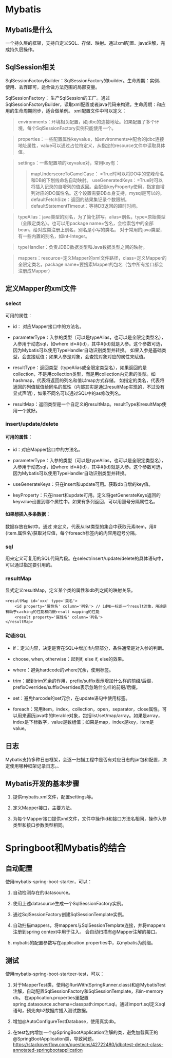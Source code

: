 # Mybatis

## Mybatis是什么

一个持久层的框架，支持自定义SQL、存储、映射。通过xml配置、java注解，完成持久层操作。

## SqlSession相关

SqlSessionFactoryBuilder：SqlSessionFactory的builder。生命周期：实例、使用、丢弃即可，适合做方法范围的局部变量。

SqlSessionFactory： 生产SqlSession的工厂。通过SqlSessionFactoryBuilder，读取xml配置或者java代码来构建。生命周期：和应用的生命周期同步，适合做单例。
xml配置文件中可以定义：

> environments：环境相关配置，如jdbc的连接地址。如果配置了多个环境，每个SqlSessionFactory实例只能使用一个。

> properties：一些配置属性keyvalue，如environments中配合的jdbc连接地址属性，value可以通过占位符定义，从指定的resource文件中读取具体值。

> settings：一些配置项的keyvalue对，常用key有：
>> mapUnderscoreToCamelCase： =True时可以将DO中的驼峰命名和DB的下划线命名自动映射。
>> useGeneratedKeys：=True时可以将插入记录的自增列的值返回。会配合keyProperty使用，指定自增列对应的DO属性名。这个设置需要DB本身支持，mysql是可以的。
>> defaultFetchSize：返回的结果集记录个数限制。
>> defaultStatementTimeout：等待DB返回的超时时间。

> typeAlias：java类型的别名，为了简化拼写。alias=别名，type=原始类型（全限定类名）。也可以用package name=包名，会检索包中的全部bean，给对应类注册上别名，别名是小写的类名。
对于常用的java类型，有一些内置的别名，如int-Integer。

> typeHandler：负责JDBC数据类型和Java数据类型之间的映射。

> mappers：resource=定义Mapper的xml文件路径，class=定义Mapper的全限定类名，package name=要搜索Mapper的包名（包中所有接口都会注册成Mapper）

## 定义Mapper的xml文件

### select

可用的属性：

* id： 对应Mapper接口中的方法名。

* parameterType：入参的类型（可以是typeAlias，也可以是全限定类型名），入参用于动态sql，如where id=#{id}，其中#{id}就是入参。这个参数可选，因为Mybatis可以使用TypeHandler自动识别类型并转换。
如果入参是基础类型，会直接赋值；如果入参是对象，会查找对象对应的属性来赋值。

* resultType：返回类型（typeAlias或全限定类型名），如果返回的是collection，不是用collection类型，而是用collection内元素的类型。如hashmap，代表将返回的列名和值以map方式存储。
如指定的类名，代表将返回的列值赋值给同名的属性（内部其实是通过resultMap实现的，不过没有显式声明），如果不同名可以通过SQL中的as修改列名。

* resultMap：返回类型是一个自定义的resultMap。resultType和resultMap使用一个就好。

### insert/update/delete

#### 可用的属性：

* id：对应Mapper接口中的方法名。

* parameterType：入参的类型（可以是typeAlias，也可以是全限定类型名），入参用于动态sql，如where id=#{id}，其中#{id}就是入参。这个参数可选，因为Mybatis可以使用TypeHandler自动识别类型并转换。

* useGenerateKeys：只在insert和update可用。获取db自增的key值。

* keyProperty：只在insert和update可用。定义将getGenerateKeys返回的keyvalue设置到哪个属性中。如果有多列返回，可以用逗号分隔属性名。

#### 如果想插入多条数据：

数据存放在list中。通过<foreach item="item" collection="list" separator=","> 来定义，代表从list类型的集合中获取元素item，用#{item.属性名}获取对应值，每个foreach标签内的内容用逗号分隔。

### sql

用来定义可复用的SQL代码片段。在select/insert/update/delete的具体语句中，可以通过<include refid='xxx'>指定要引用的<sql>。

### resultMap

显式定义resultMap，定义某个类的属性和db列之间的映射关系。
```
<resultMap id='xxx' type='类名'>
    <id property='属性名' column='列名'> // id唯一标识一个result对象，用途是有助于caching的性能和内嵌result mapping的性能
    <result property='属性名' column='列名'>
</resultMap>
```

### 动态SQL

* if：定义<if test='条件'>内容</if>，决定是否在SQL中增加if内容部分，条件通常是对入参的判断。

* choose, when, otherwise：起到if, else if, else的效果。

* where：避免hardcode的where冗余，使用<where>标签。

* trim：起到trim冗余的作用，prefix/suffix表示增加什么样的前缀/后缀，prefixOverrides/suffixOverrides表示忽略什么样的前缀/后缀。

* set：避免harcode的set冗余，在update语句中使用<set>标签。

* foreach：常用item，index，collection，open，separator，close属性。可以用来遍历java中的Iterable对象，包括list/set/map/array。如果是array，index是下标数字，value是数组值；如果是map，index是key，item是value。

## 日志

Mybatis支持多种日志框架，会逐一扫描工程中是否有对应日志的jar包和配置，决定使用哪种框架记录日志。、

## Mybatis开发的基本步骤

1. 提供mybatis.xml文件，配置settings等。

2. 定义Mapper接口，主要方法。

3. 为每个Mapper接口提供xml文件，文件中操作id和接口方法名相同，操作入参类型和接口参数类型相同。

# Springboot和Mybatis的结合

## 自动配置

使用mybatis-spring-boot-starter，可以：

1. 自动检测存在的datasource。

2. 使用上述datasource生成一个SqlSessionFactory实例。

3. 通过SqlSessionFactory创建SqlSessionTemplate实例。

4. 自动扫描mappers，将mappers与SqlSessionTemplate连接，并将mappers注册到spring context中用于注入。
会自动扫描有@Mapper注解的接口。

5. mybatis的配置参数写在application.properties中，以mybatis为前缀。

## 测试

使用mybatis-spring-boot-starteer-test，可以：

1. 对于MapperTest类，使用@RunWith(SpringRunner.class)和@MybatisTest注解，自动配置SqlSessionFactory和SqlSessionTemplate，和in-memory db。
在application.properties里配置spring.datasource.schema=classpath:import.sql。通过import.sql定义sql语句，预先向h2数据库插入测试数据。

2. 增加@AutoConfigureTestDatabase，使用真实db。

3. 在test包内增加一个@SpringBootApplication注解的类，避免加载真正的@SpringBootApplication类，导致问题。https://stackoverflow.com/questions/42722480/jdbctest-detect-class-annotated-springbootapplication
